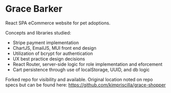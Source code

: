 # Grace Barker 

React SPA eCommerce website for pet adoptions.  

Concepts and libraries studied: 
- Stripe payment implementation 
- ChartJS, EmailJS, MUI front end design 
- Utilization of bcrypt for authentication 
- UX best practice design decisions 
- React Router, server-side logic for role implementation and eforcement 
- Cart persistence through use of localStorage, UUID, and db logic 

Forked repo for visibility and available. Original location noted on repo specs but can be found here: https://github.com/kimpriscilla/grace-shopper 
